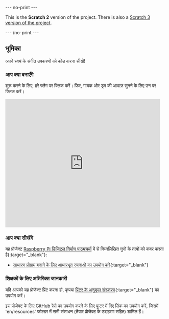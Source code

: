 --- no-print ---

This is the **Scratch 2** version of the project. There is also a [Scratch 3 version of the project](https://projects.raspberrypi.org/hi-IN/projects/rock-band).

--- /no-print ---

## भूमिका

अपने स्वयं के संगीत उपकरणों को कोड करना सीखें!

### आप क्या बनाएँगे
शुरू करने के लिए, हरे फ्लैग पर क्लिक करें। फिर, गायक और ड्रम की आवाज़ सुनने के लिए उन पर क्लिक करें।

<div class="scratch-preview">
  <iframe allowtransparency="true" width="485" height="402" src="https://scratch.mit.edu/projects/embed/26741186/?autostart=false" frameborder="0"></iframe>
</div>

### आप क्या सीखेंगे

यह प्रोजेक्ट [Raspberry Pi डिजिटल निर्माण पाठ्यचर्या](http://rpf.io/curriculum) में से निम्नलिखित गुणों के तत्वों को कवर करता है{:target="_blank"}:

+ [साधारण प्रोग्राम बनाने के लिए आधारभूत रचनाओं का उपयोग करें](https://www.raspberrypi.org/curriculum/programming/creator){:target="_blank"}

### शिक्षकों के लिए अतिरिक्त जानकारी

यदि आपको यह प्रोजेक्ट प्रिंट करना हो, कृपया [प्रिंटर के अनुकूल संस्करण](https://projects.raspberrypi.org/en/projects/rock-band-scratch2/print){:target="_blank"} का उपयोग करें।

इस प्रोजेक्ट के लिए GitHub रेपो का उपयोग करने के लिए फुटर में दिए लिंक का उपयोग करें, जिसमें 'en/resources' फोल्डर में सभी संसाधन (तैयार प्रोजेक्ट के उदाहरण सहित) शामिल हैं।
